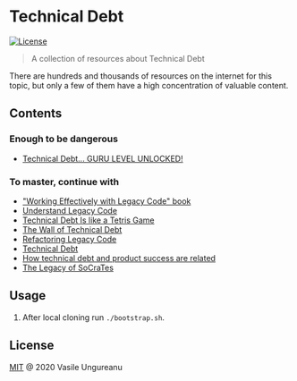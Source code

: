 # Technical Debt

<a href="https://github.com/VasileUngureanu/ways-of-working/blob/master/LICENSE"><img src="https://img.shields.io/badge/license-MIT-green.svg" alt="License"></a>

> A collection of resources about Technical Debt

There are hundreds and thousands of resources on the internet for this topic, but only a few of them have a high concentration of valuable content.

## Contents

### Enough to be dangerous 

* [Technical Debt... GURU LEVEL UNLOCKED!](https://fernandocejas.com/2019/06/13/technical-debt-guru-level-unlocked/)

### To master, continue with

* ["Working Effectively with Legacy Code" book](https://www.goodreads.com/book/show/44919.Working_Effectively_with_Legacy_Code?ac=1&from_search=true&qid=eMoqIXyKNQ&rank=2)
* [Understand Legacy Code](https://understandlegacycode.com/)
* [Technical Debt Is like a Tetris Game](https://www.fluentcpp.com/2020/01/17/technical-debt-is-like-a-tetris-game/)
* [The Wall of Technical Debt](https://verraes.net/2020/01/wall-of-technical-debt/)
* [Refactoring Legacy Code](https://www.youtube.com/watch?v=1ap11RbVGik&list=PLqew6vQ7CzHI4gR0u3t7-F_suq8W044us)
* [Technical Debt](https://martinfowler.com/bliki/TechnicalDebt.html)
* [How technical debt and product success are related](https://medium.com/unboxing-product-management/how-technical-debt-and-product-success-are-related-3e93bb4f6db0)
* [The Legacy of SoCraTes](https://www.youtube.com/channel/UC0M37QolwmwobAY4Bt8Tszg)

## Usage

1. After local cloning run `./bootstrap.sh`.

License
-------

[MIT](LICENSE) @ 2020 Vasile Ungureanu
